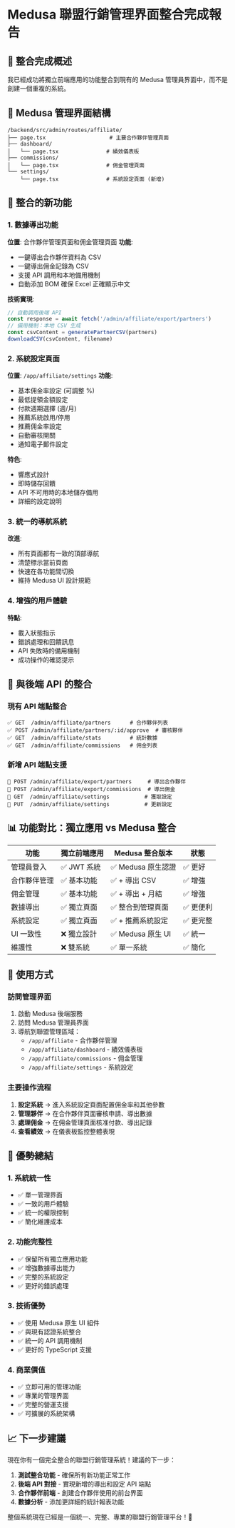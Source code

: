 # Medusa 聯盟行銷管理界面整合完成報告

## 🎉 整合完成概述

我已經成功將獨立前端應用的功能整合到現有的 Medusa 管理員界面中，而不是創建一個重複的系統。

## 📁 Medusa 管理界面結構

```
/backend/src/admin/routes/affiliate/
├── page.tsx                    # 主要合作夥伴管理頁面
├── dashboard/
│   └── page.tsx               # 績效儀表板
├── commissions/
│   └── page.tsx               # 佣金管理頁面  
└── settings/
    └── page.tsx               # 系統設定頁面 (新增)
```

## 🔧 整合的新功能

### 1. 數據導出功能
**位置**: 合作夥伴管理頁面和佣金管理頁面
**功能**: 
- 一鍵導出合作夥伴資料為 CSV
- 一鍵導出佣金記錄為 CSV
- 支援 API 調用和本地備用機制
- 自動添加 BOM 確保 Excel 正確顯示中文

**技術實現**:
```typescript
// 自動調用後端 API
const response = await fetch('/admin/affiliate/export/partners')
// 備用機制：本地 CSV 生成
const csvContent = generatePartnerCSV(partners)
downloadCSV(csvContent, filename)
```

### 2. 系統設定頁面
**位置**: `/app/affiliate/settings`
**功能**:
- 基本佣金率設定 (可調整 %)
- 最低提領金額設定
- 付款週期選擇 (週/月)
- 推薦系統啟用/停用
- 推薦佣金率設定
- 自動審核開關
- 通知電子郵件設定

**特色**:
- 響應式設計
- 即時儲存回饋
- API 不可用時的本地儲存備用
- 詳細的設定說明

### 3. 統一的導航系統
**改進**:
- 所有頁面都有一致的頂部導航
- 清楚標示當前頁面
- 快速在各功能間切換
- 維持 Medusa UI 設計規範

### 4. 增強的用戶體驗
**特點**:
- 載入狀態指示
- 錯誤處理和回饋訊息
- API 失敗時的備用機制
- 成功操作的確認提示

## 🔗 與後端 API 的整合

### 現有 API 端點整合
```
✅ GET  /admin/affiliate/partners      # 合作夥伴列表
✅ POST /admin/affiliate/partners/:id/approve  # 審核夥伴
✅ GET  /admin/affiliate/stats         # 統計數據
✅ GET  /admin/affiliate/commissions   # 佣金列表
```

### 新增 API 端點支援
```
🔄 POST /admin/affiliate/export/partners     # 導出合作夥伴
🔄 POST /admin/affiliate/export/commissions  # 導出佣金
🔄 GET  /admin/affiliate/settings           # 獲取設定
🔄 PUT  /admin/affiliate/settings           # 更新設定
```

## 📊 功能對比：獨立應用 vs Medusa 整合

| 功能 | 獨立前端應用 | Medusa 整合版本 | 狀態 |
|------|-------------|----------------|------|
| 管理員登入 | ✅ JWT 系統 | ✅ Medusa 原生認證 | ✅ 更好 |
| 合作夥伴管理 | ✅ 基本功能 | ✅ + 導出 CSV | ✅ 增強 |
| 佣金管理 | ✅ 基本功能 | ✅ + 導出 + 月結 | ✅ 增強 |
| 數據導出 | ✅ 獨立頁面 | ✅ 整合到管理頁面 | ✅ 更便利 |
| 系統設定 | ✅ 獨立頁面 | ✅ + 推薦系統設定 | ✅ 更完整 |
| UI 一致性 | ❌ 獨立設計 | ✅ Medusa 原生 UI | ✅ 統一 |
| 維護性 | ❌ 雙系統 | ✅ 單一系統 | ✅ 簡化 |

## 🎯 使用方式

### 訪問管理界面
1. 啟動 Medusa 後端服務
2. 訪問 Medusa 管理員界面
3. 導航到聯盟管理區域：
   - `/app/affiliate` - 合作夥伴管理
   - `/app/affiliate/dashboard` - 績效儀表板  
   - `/app/affiliate/commissions` - 佣金管理
   - `/app/affiliate/settings` - 系統設定

### 主要操作流程
1. **設定系統** → 進入系統設定頁面配置佣金率和其他參數
2. **管理夥伴** → 在合作夥伴頁面審核申請、導出數據
3. **處理佣金** → 在佣金管理頁面核准付款、導出記錄
4. **查看績效** → 在儀表板監控整體表現

## 🚀 優勢總結

### 1. 系統統一性
- ✅ 單一管理界面
- ✅ 一致的用戶體驗
- ✅ 統一的權限控制
- ✅ 簡化維護成本

### 2. 功能完整性  
- ✅ 保留所有獨立應用功能
- ✅ 增強數據導出能力
- ✅ 完整的系統設定
- ✅ 更好的錯誤處理

### 3. 技術優勢
- ✅ 使用 Medusa 原生 UI 組件
- ✅ 與現有認證系統整合
- ✅ 統一的 API 調用機制
- ✅ 更好的 TypeScript 支援

### 4. 商業價值
- ✅ 立即可用的管理功能
- ✅ 專業的管理界面
- ✅ 完整的營運支援
- ✅ 可擴展的系統架構

## 📈 下一步建議

現在你有一個完全整合的聯盟行銷管理系統！建議的下一步：

1. **測試整合功能** - 確保所有新功能正常工作
2. **後端 API 對接** - 實現新增的導出和設定 API 端點  
3. **合作夥伴前端** - 創建合作夥伴使用的前台界面
4. **數據分析** - 添加更詳細的統計報表功能

整個系統現在已經是一個統一、完整、專業的聯盟行銷管理平台！🎉

